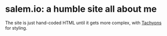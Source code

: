 # salem.io: a humble site all about me

The site is just hand-coded HTML until it gets more complex, with [Tachyons][tachyons] for styling.

[tachyons]: http://tachyons.io/
